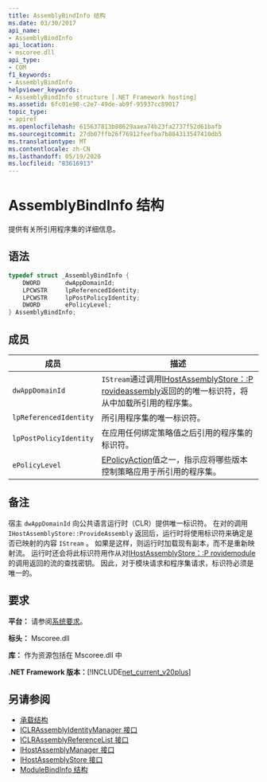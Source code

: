 ```yaml
---
title: AssemblyBindInfo 结构
ms.date: 03/30/2017
api_name:
- AssemblyBindInfo
api_location:
- mscoree.dll
api_type:
- COM
f1_keywords:
- AssemblyBindInfo
helpviewer_keywords:
- AssemblyBindInfo structure [.NET Framework hosting]
ms.assetid: 6fc01e98-c2e7-49de-ab9f-95937cc89017
topic_type:
- apiref
ms.openlocfilehash: 615637813b08629aaea74b23fa2737f52d61bafb
ms.sourcegitcommit: 27db07ffb26f76912feefba7b884313547410db5
ms.translationtype: MT
ms.contentlocale: zh-CN
ms.lasthandoff: 05/19/2020
ms.locfileid: "83616913"
---
```

# <a name="assemblybindinfo-structure"></a>AssemblyBindInfo 结构
提供有关所引用程序集的详细信息。  
  
## <a name="syntax"></a>语法  
  
```cpp  
typedef struct _AssemblyBindInfo {  
    DWORD       dwAppDomainId;  
    LPCWSTR     lpReferencedIdentity;  
    LPCWSTR     lpPostPolicyIdentity;  
    DWORD       ePolicyLevel;  
} AssemblyBindInfo;  
```  
  
## <a name="members"></a>成员  
  
|成员|描述|  
|------------|-----------------|  
|`dwAppDomainId`|`IStream`通过调用[IHostAssemblyStore：:P rovideassembly](ihostassemblystore-provideassembly-method.md)返回的的唯一标识符，将从中加载所引用的程序集。|  
|`lpReferencedIdentity`|所引用程序集的唯一标识符。|  
|`lpPostPolicyIdentity`|在应用任何绑定策略值之后引用的程序集的标识符。|  
|`ePolicyLevel`|[EPolicyAction](epolicyaction-enumeration.md)值之一，指示应将哪些版本控制策略应用于所引用的程序集。|  
  
## <a name="remarks"></a>备注  
 宿主 `dwAppDomainId` 向公共语言运行时（CLR）提供唯一标识符。 在对的调用 `IHostAssemblyStore::ProvideAssembly` 返回后，运行时将使用标识符来确定是否已映射的内容 `IStream` 。 如果是这样，则运行时加载现有副本，而不是重新映射流。 运行时还会将此标识符用作从对[IHostAssemblyStore：:P rovidemodule](ihostassemblystore-providemodule-method.md)的调用返回的流的查找密钥。 因此，对于模块请求和程序集请求，标识符必须是唯一的。  
  
## <a name="requirements"></a>要求  
 **平台：** 请参阅[系统要求](../../get-started/system-requirements.md)。  
  
 **标头：** Mscoree.dll  
  
 **库：** 作为资源包括在 Mscoree.dll 中  
  
 **.NET Framework 版本：**[!INCLUDE[net_current_v20plus](../../../../includes/net-current-v20plus-md.md)]  
  
## <a name="see-also"></a>另请参阅

- [承载结构](hosting-structures.md)
- [ICLRAssemblyIdentityManager 接口](iclrassemblyidentitymanager-interface.md)
- [ICLRAssemblyReferenceList 接口](iclrassemblyreferencelist-interface.md)
- [IHostAssemblyManager 接口](ihostassemblymanager-interface.md)
- [IHostAssemblyStore 接口](ihostassemblystore-interface.md)
- [ModuleBindInfo 结构](modulebindinfo-structure.md)
